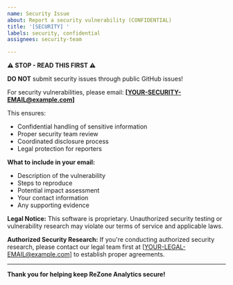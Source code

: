 ```yaml
---
name: Security Issue
about: Report a security vulnerability (CONFIDENTIAL)
title: '[SECURITY] '
labels: security, confidential
assignees: security-team

---
```


**⚠️ STOP - READ THIS FIRST ⚠️**

**DO NOT** submit security issues through public GitHub issues!

For security vulnerabilities, please email: **[YOUR-SECURITY-EMAIL@example.com]**

This ensures:
- Confidential handling of sensitive information
- Proper security team review
- Coordinated disclosure process
- Legal protection for reporters

**What to include in your email:**
- Description of the vulnerability
- Steps to reproduce
- Potential impact assessment
- Your contact information
- Any supporting evidence

**Legal Notice:**
This software is proprietary. Unauthorized security testing or vulnerability research may violate our terms of service and applicable laws.

**Authorized Security Research:**
If you're conducting authorized security research, please contact our legal team first at [YOUR-LEGAL-EMAIL@example.com] to establish proper agreements.

---

**Thank you for helping keep ReZone Analytics secure!**
